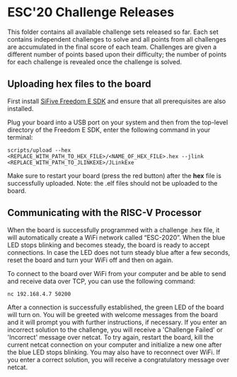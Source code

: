 # ESC'20 Challenge Releases

This folder contains all available challenge sets released so far.
Each set contains independent challenges to solve and all points from all challenges are accumulated in the final score of each team. Challenges are given a different number of points based upon their difficulty;
the number of points for each challenge is revealed once the challenge is solved.

## Uploading hex files to the board

First install [SiFive Freedom E SDK]([https://github.com/sifive/freedom-e-sdk#setting-up-the-sdk](https://github.com/sifive/freedom-e-sdk#setting-up-the-sdk)) and ensure that all prerequisites are also installed.

Plug your board into a USB port on your system and then from the top-level directory of the Freedom E SDK, enter the following command in your terminal:

```
scripts/upload --hex <REPLACE_WITH_PATH_TO_HEX_FILE>/<NAME_OF_HEX_FILE>.hex --jlink <REPLACE_WITH_PATH_TO_JLINKEXE>/JLinkExe
```

Make sure to restart your board (press the red button) after the **hex** file is successfully uploaded. Note: the .elf files should not be uploaded to the board.  

## Communicating with the RISC-V Processor

When the board is successfully programmed with a challenge .hex file, it will automatically create a WiFi network called “ESC-2020”. When the blue LED stops blinking and becomes steady, the board is ready to accept connections. In case the LED does not turn steady blue after a few seconds, reset the board and turn your WiFi off and then on again.

To connect to the board over WiFi from your computer and be able to send and receive data over TCP, you can use the following command:

```
nc 192.168.4.7 50200
```

After a connection is successfully established, the green LED of the board will turn on. You will be greeted with welcome messages from the board and it will prompt you with further instructions, if necessary. If you enter an incorrect solution to the challenge, you will receive a 'Challenge Failed' or 'Incorrect' message over netcat. To try again, restart the board, kill the current netcat connection on your computer and initialize a new one after the blue LED stops blinking. You may also have to reconnect over WiFi. If you enter a correct solution, you will receive a congratulatory message over netcat.
